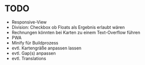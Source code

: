 # TODO

- Responsive-View
- Division: Checkbox ob Floats als Ergebnis erlaubt wären
- Rechnungen könnten bei Karten zu einem Text-Overflow führen
- PWA
- Minify für Buildprozess
- evtl. Kartengräße anpassen lassen
- evtl. Gap(s) anpassen
- evtl. Translations
